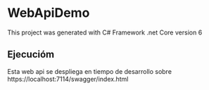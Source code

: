 # WebApiDemo

This project was generated with C# Framework .net Core version 6

## Ejecucióm

Esta web api se despliega en tiempo de desarrollo sobre https://localhost:7114/swagger/index.html
